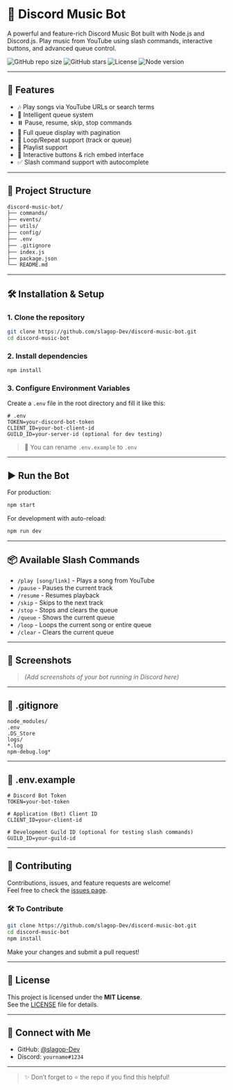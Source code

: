 # 🎵 Discord Music Bot

A powerful and feature-rich Discord Music Bot built with Node.js and Discord.js. Play music from YouTube using slash commands, interactive buttons, and advanced queue control.

![GitHub repo size](https://img.shields.io/github/repo-size/slagop-Dev/discord-music-bot?style=flat-square)
![GitHub stars](https://img.shields.io/github/stars/slagop-Dev/discord-music-bot?style=flat-square)
![License](https://img.shields.io/github/license/slagop-Dev/discord-music-bot?style=flat-square)
![Node version](https://img.shields.io/badge/node-18.x-blue?style=flat-square)

---

## 🚀 Features

- 🎶 Play songs via YouTube URLs or search terms
- 🧠 Intelligent queue system
- ⏸️ Pause, resume, skip, stop commands
- 📜 Full queue display with pagination
- 🔁 Loop/Repeat support (track or queue)
- 📂 Playlist support
- 💬 Interactive buttons & rich embed interface
- ✅ Slash command support with autocomplete

---

## 📁 Project Structure

```bash
discord-music-bot/
├── commands/
├── events/
├── utils/
├── config/
├── .env
├── .gitignore
├── index.js
├── package.json
└── README.md
```

---

## 🛠️ Installation & Setup

### 1. Clone the repository

```bash
git clone https://github.com/slagop-Dev/discord-music-bot.git
cd discord-music-bot
```

### 2. Install dependencies

```bash
npm install
```

### 3. Configure Environment Variables

Create a `.env` file in the root directory and fill it like this:

```env
# .env
TOKEN=your-discord-bot-token
CLIENT_ID=your-bot-client-id
GUILD_ID=your-server-id (optional for dev testing)
```

> 🔐 You can rename `.env.example` to `.env`

---

## ▶️ Run the Bot

For production:

```bash
npm start
```

For development with auto-reload:

```bash
npm run dev
```

---

## 📦 Available Slash Commands

- `/play [song/link]` - Plays a song from YouTube
- `/pause` - Pauses the current track
- `/resume` - Resumes playback
- `/skip` - Skips to the next track
- `/stop` - Stops and clears the queue
- `/queue` - Shows the current queue
- `/loop` - Loops the current song or entire queue
- `/clear` - Clears the current queue

---

## 📸 Screenshots

> *(Add screenshots of your bot running in Discord here)*

---

## 📂 .gitignore

```gitignore
node_modules/
.env
.DS_Store
logs/
*.log
npm-debug.log*
```

---

## 📄 .env.example

```env
# Discord Bot Token
TOKEN=your-bot-token

# Application (Bot) Client ID
CLIENT_ID=your-client-id

# Development Guild ID (optional for testing slash commands)
GUILD_ID=your-guild-id
```

---

## 👥 Contributing

Contributions, issues, and feature requests are welcome!  
Feel free to check the [issues page](https://github.com/slagop-Dev/discord-music-bot/issues).

### 🛠️ To Contribute

```bash
git clone https://github.com/slagop-Dev/discord-music-bot.git
cd discord-music-bot
npm install
```

Make your changes and submit a pull request!

---

## 📃 License

This project is licensed under the **MIT License**.  
See the [LICENSE](https://github.com/slagop-Dev/discord-music-bot/blob/main/LICENSE) file for details.

---

## 🔗 Connect with Me

- GitHub: [@slagop-Dev](https://github.com/slagop-Dev)
- Discord: `yourname#1234`

---

> ✨ Don’t forget to ⭐ the repo if you find this helpful!